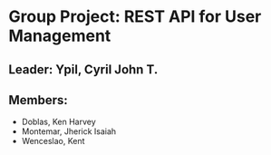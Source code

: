 # Group Project: REST API for User Management
 ## Leader: Ypil, Cyril John T.
 ## Members:
 <ul>
  <li>Doblas, Ken Harvey</li>
  <li>Montemar, Jherick Isaiah</li>
  <li>Wenceslao, Kent</li>
 </ul>

